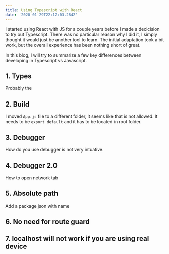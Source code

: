 ```yaml
---
title: Using Typescript with React
date: '2020-01-29T22:12:03.284Z'
---
```


I started using React with JS for a couple years before I made a decicision to try out Typescript. There was no particular reason why I did it, I simply thought it would just be another tool to learn. The initial adaptation took a bit work, but the overall experience has been nothing short of great.

In this blog, I will try to summarize a few key differences between developing in Typescript vs Javascript.

## 1. Types

Probably the

## 2. Build

I moved `App.js` file to a different folder, it seems like that is not allowed. It needs to be `export default` and it has to be located in root folder.

## 3. Debugger

How do you use debugger is not very intuative.

## 4. Debugger 2.0

How to open network tab

## 5. Absolute path

Add a package json with name

## 6. No need for route guard

## 7. localhost will not work if you are using real device
